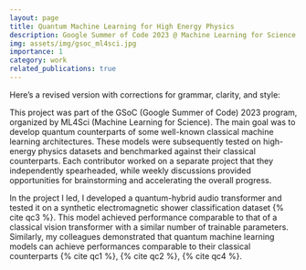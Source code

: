 ```yaml
---
layout: page
title: Quantum Machine Learning for High Energy Physics
description: Google Summer of Code 2023 @ Machine Learning for Science
img: assets/img/gsoc_ml4sci.jpg
importance: 1
category: work
related_publications: true
---
```

Here’s a revised version with corrections for grammar, clarity, and style:

This project was part of the GSoC (Google Summer of Code) 2023 program, organized by ML4Sci (Machine Learning for Science). The main goal was to develop quantum counterparts of some well-known classical machine learning architectures. These models were subsequently tested on high-energy physics datasets and benchmarked against their classical counterparts. Each contributor worked on a separate project that they independently spearheaded, while weekly discussions provided opportunities for brainstorming and accelerating the overall progress.

In the project I led, I developed a quantum-hybrid audio transformer and tested it on a synthetic electromagnetic shower classification dataset {% cite qc3 %}. This model achieved performance comparable to that of a classical vision transformer with a similar number of trainable parameters. Similarly, my colleagues demonstrated that quantum machine learning models can achieve performances comparable to their classical counterparts {% cite qc1 %}, {% cite qc2 %}, {% cite qc4 %}.
